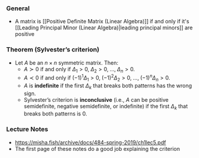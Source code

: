### General
- A matrix is [[Positive Definite Matrix (Linear Algebra)]] if and only if it's [[Leading Principal Minor (Linear Algebra)|leading principal minors]] are positive

### Theorem (Sylvester’s criterion)
- Let $A$ be an $n \times n$ symmetric matrix. Then:
	- $A \succ 0$ if and only if   $\Delta_1 > 0, \; \Delta_2 > 0, \; \ldots, \; \Delta_n > 0.$
	- $A \prec 0$ if and only if   $(-1)^1 \Delta_1 > 0, \; (-1)^2 \Delta_2 > 0, \; \ldots, \; (-1)^n \Delta_n > 0.$
	- $A$ is **indefinite** if the first $\Delta_k$ that breaks both patterns has the wrong sign.
	- Sylvester’s criterion is **inconclusive** (i.e., $A$ can be positive semidefinite, negative semidefinite, or indefinite) if the first $\Delta_k$ that breaks both patterns is $0$.

### Lecture Notes
- https://misha.fish/archive/docs/484-spring-2019/ch1lec5.pdf
- The first page of these notes do a good job explaining the criterion